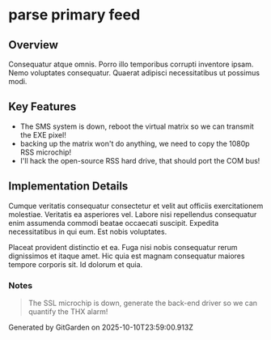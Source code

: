 # parse primary feed

## Overview
Consequatur atque omnis. Porro illo temporibus corrupti inventore ipsam. Nemo voluptates consequatur. Quaerat adipisci necessitatibus ut possimus modi.

## Key Features
- The SMS system is down, reboot the virtual matrix so we can transmit the EXE pixel!
- backing up the matrix won't do anything, we need to copy the 1080p RSS microchip!
- I'll hack the open-source RSS hard drive, that should port the COM bus!

## Implementation Details
Cumque veritatis consequatur consectetur et velit aut officiis exercitationem molestiae. Veritatis ea asperiores vel. Labore nisi repellendus consequatur enim assumenda commodi beatae occaecati suscipit. Expedita necessitatibus in qui eum. Est nobis voluptates.
 Placeat provident distinctio et ea. Fuga nisi nobis consequatur rerum dignissimos et itaque amet. Hic quia est magnam consequatur maiores tempore corporis sit. Id dolorum et quia.

### Notes
> The SSL microchip is down, generate the back-end driver so we can quantify the THX alarm!

Generated by GitGarden on 2025-10-10T23:59:00.913Z